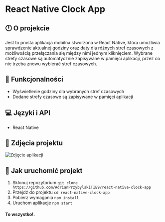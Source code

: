 # React Native Clock App 

## 🕛 O projekcie
  
Jest to prosta aplikacja mobilna stworzona w React Native, która umożliwia sprawdzenie aktualnej godziny oraz daty dla różnych stref czasowych z możliwością przełączania się między nimi jednym kliknięciem. Wybrane strefy czasowe są automatycznie zapisywane w pamięci aplikacji, przez co nie trzeba znowu wybierać stref czasowych.


## 🧐 Funkcjonalności

* Wyświetlenie godziny dla wybranych stref czasowych
* Dodane strefy czasowe są zapisywane w pamięci aplikacji 


## 💻 Języki i API

* React Native


## 📸 Zdjęcia projektu

![Zdjęcie aplikacji](https://cdn.discordapp.com/attachments/826446165784002561/1093590119186976830/clock_app.png)


## 🚀 Jak uruchomić projekt

1. Sklonuj repozytorium `git clone https://github.com/AdrianPrzybylskiTIE9/react-native-clock-app`
2. Przejdź do projektu `cd react-native-clock-app`
3. Pobierz wymagania `npm install`
4. Uruchom aplikacje `npm start`
#### To wszystko!.
